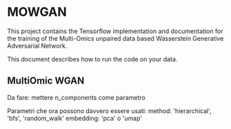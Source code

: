 # MOWGAN

This project contains the Tensorflow implementation and documentation for the training of the Multi-Omics unpaired data based Wasserstein Generative Adversarial Network. 

This document describes how to run the code on your data.


## MultiOmic WGAN


Da fare: mettere n_components come parametro

Parametri che ora possono davvero essere usati: method: 'hierarchical', 'bfs', 'random_walk'
                                                embedding: 'pca' o 'umap'
